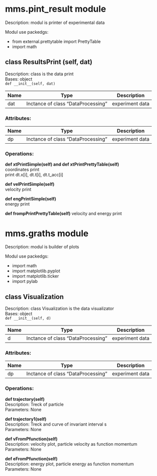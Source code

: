 # mms.pint_result module
Description: modul is printer of experimental data  
  
Modul use packedgs:
- from external.prettytable import PrettyTable
- import math

## class ResultsPrint (self, dat)  
Description: class is the data print  
Bases: object    
`def __init__(self, dat)`  
   
Name | Type | Description  
---- | ---- | ----------- 
dat | Inctance of class “DataProcessing” | experiment data  

### Attributes:  
  
Name | Type | Description  
---- | ---- | ----------- 
dp | Inctance of class “DataProcessing” | experiment data 
  
  
### Operations:  
 
**def xtPrintSimple(self) and def xtPrintPrettyTable(self)**  
coordinates print  
print dt.x[i], dt.t[i], dt.t_acc[i]

**def velPrintSimple(self)**  
velocity print

**def engPrintSimple(self)**  
energy print

**def frompPrintPrettyTable(self)**
velocity and energy print
  
  
# mms.graths module  
Description: modul is builder of plots  
  
Modul use packedgs:
- import math
- import matplotlib.pyplot
- import matplotlib.ticker
- import pylab

## class Visualization  
Description: class Visualization is the data visualizator  
Bases: object    
`def __init__(self, d)`    
   
Name | Type | Description  
---- | ---- | ----------- 
d | Inctance of class “DataProcessing” | experiment data 

### Attributes:  
  
Name | Type | Description  
---- | ---- | ----------- 
dp | Inctance of class “DataProcessing” | experiment data 
  
  
### Operations:  
  
**def trajectory(self)**  
Description: Treck of particle  
Parameters: None  
  
**def trajectory1(self)**  
Description:  Treck and curve of invariant interval s  
Parameters: None  
      
**def vFromPfunction(self)**  
Description:  velocity plot, particle velocity as function momentum   
Parameters: None  
      
**def eFromPfunction(self)**  
Description:  energy plot, particle energy as function momentum  
Parameters: None  
    

